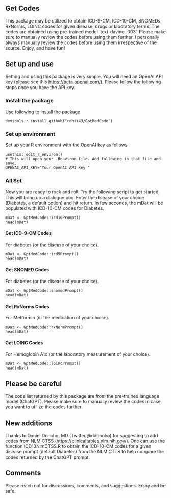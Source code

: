 ## Get Codes  
This package may be utilized to obtain ICD-9-CM, ICD-10-CM, SNOMEDs, RxNorms, LOINC codes for given disease, drugs or laboratory terms. The codes are obtained using pre-trained model ‘text-davinci-003’. Please make sure to manually review the codes before using them further. I personally always manually review the codes before using them irrespective of the source. Enjoy, and have fun!

## Set up and use
Setting and using this package is very simple. You will need an OpenAI API key (please see this https://beta.openai.com/). Please follow the following steps once you have the API key. 

### Install the package
Use following to install the package.
```{r}
devtools:: install_github("rohit43/GptMedCode")
```
### Set up environment
Set up your R environment with the OpenAI key as follows
```{r}
usethis::edit_r_environ()
# This will open your .Renviron file. Add following in that file and save.
OPENAI_API_KEY="Your OpenAI API Key "
```
### All Set
Now you are ready to rock and roll. Try the following script to get started. This will bring up a dialogue box. Enter the disease of your choice (Diabetes, a default option) and hit return. In few seconds, the mDat will be populated with ICD-10-CM codes for Diabetes. 
```{r}
mDat <- GptMedCode::icd10Prompt()
head(mDat)
```
#### Get ICD-9-CM Codes
For diabetes (or the disease of your choice).
```{r}
mDat <- GptMedCode::icd9Prompt()
head(mDat)
```
#### Get SNOMED Codes
For diabetes (or the disease of your choice).
```{r}
mDat <- GptMedCode::snomedPrompt()
head(mDat)
```

#### Get RxNorms Codes
For Metformin (or the medication of your choice).
```{r}
mDat <- GptMedCode::rxNormPrompt()
head(mDat)
```

#### Get LOINC Codes
For Hemoglobin A1c (or the laboratory measurement of your choice).
```{r}
mDat <- GptMedCode::loincPrompt()
head(mDat)
```

## Please be careful
The code list returned by this package are from the pre-trained language model (ChatGPT). Please make sure to manually review the codes in case you want to utilize the codes further.

## New additions
Thanks to Daniel Donoho, MD (Twitter @ddonoho) for suggesting to add codes from NLM CTSS (https://clinicaltables.nlm.nih.gov/). One can use the function ICD10NlmCTSS.R to obtain the ICD-10-CM codes for a given disease prompt (default Diabetes) from the NLM CTTS to help compare the codes returned by the ChatGPT prompt. 

## Comments
Please reach out for discussions, comments, and suggestions. Enjoy and be safe.
